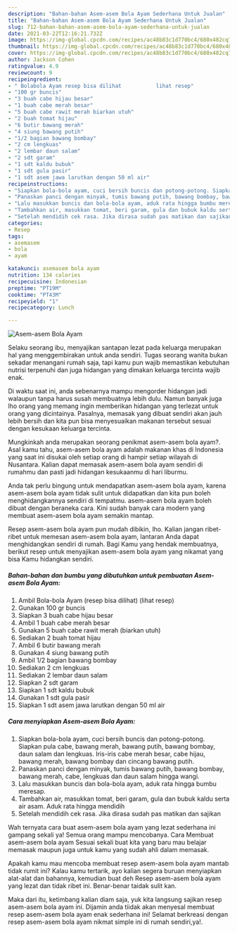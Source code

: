 ```yaml
---
description: "Bahan-bahan Asem-asem Bola Ayam Sederhana Untuk Jualan"
title: "Bahan-bahan Asem-asem Bola Ayam Sederhana Untuk Jualan"
slug: 712-bahan-bahan-asem-asem-bola-ayam-sederhana-untuk-jualan
date: 2021-03-22T12:16:21.732Z
image: https://img-global.cpcdn.com/recipes/ac48b83c1d770bc4/680x482cq70/asem-asem-bola-ayam-foto-resep-utama.jpg
thumbnail: https://img-global.cpcdn.com/recipes/ac48b83c1d770bc4/680x482cq70/asem-asem-bola-ayam-foto-resep-utama.jpg
cover: https://img-global.cpcdn.com/recipes/ac48b83c1d770bc4/680x482cq70/asem-asem-bola-ayam-foto-resep-utama.jpg
author: Jackson Cohen
ratingvalue: 4.9
reviewcount: 9
recipeingredient:
- " Bolabola Ayam resep bisa dilihat           lihat resep"
- "100 gr buncis"
- "3 buah cabe hijau besar"
- "1 buah cabe merah besar"
- "5 buah cabe rawit merah biarkan utuh"
- "2 buah tomat hijau"
- "6 butir bawang merah"
- "4 siung bawang putih"
- "1/2 bagian bawang bombay"
- "2 cm lengkuas"
- "2 lembar daun salam"
- "2 sdt garam"
- "1 sdt kaldu bubuk"
- "1 sdt gula pasir"
- "1 sdt asem jawa larutkan dengan 50 ml air"
recipeinstructions:
- "Siapkan bola-bola ayam, cuci bersih buncis dan potong-potong. Siapkan pula cabe, bawang merah, bawang putih, bawang bombay, daun salam dan lengkuas. Iris-iris cabe merah besar, cabe hijau, bawang merah, bawang bombay dan cincang bawang putih."
- "Panaskan panci dengan minyak, tumis bawang putih, bawang bombay, bawang merah, cabe, lengkuas dan daun salam hingga wangi."
- "Lalu masukkan buncis dan bola-bola ayam, aduk rata hingga bumbu meresap."
- "Tambahkan air, masukkan tomat, beri garam, gula dan bubuk kaldu serta air asam. Aduk rata hingga mendidih"
- "Setelah mendidih cek rasa. Jika dirasa sudah pas matikan dan sajikan"
categories:
- Resep
tags:
- asemasem
- bola
- ayam

katakunci: asemasem bola ayam 
nutrition: 134 calories
recipecuisine: Indonesian
preptime: "PT19M"
cooktime: "PT43M"
recipeyield: "1"
recipecategory: Lunch

---
```



![Asem-asem Bola Ayam](https://img-global.cpcdn.com/recipes/ac48b83c1d770bc4/680x482cq70/asem-asem-bola-ayam-foto-resep-utama.jpg)

Selaku seorang ibu, menyajikan santapan lezat pada keluarga merupakan hal yang menggembirakan untuk anda sendiri. Tugas seorang  wanita bukan sekadar menangani rumah saja, tapi kamu pun wajib memastikan kebutuhan nutrisi terpenuhi dan juga hidangan yang dimakan keluarga tercinta wajib enak.

Di waktu  saat ini, anda sebenarnya mampu mengorder hidangan jadi walaupun tanpa harus susah membuatnya lebih dulu. Namun banyak juga lho orang yang memang ingin memberikan hidangan yang terlezat untuk orang yang dicintainya. Pasalnya, memasak yang dibuat sendiri akan jauh lebih bersih dan kita pun bisa menyesuaikan makanan tersebut sesuai dengan kesukaan keluarga tercinta. 



Mungkinkah anda merupakan seorang penikmat asem-asem bola ayam?. Asal kamu tahu, asem-asem bola ayam adalah makanan khas di Indonesia yang saat ini disukai oleh setiap orang di hampir setiap wilayah di Nusantara. Kalian dapat memasak asem-asem bola ayam sendiri di rumahmu dan pasti jadi hidangan kesukaanmu di hari liburmu.

Anda tak perlu bingung untuk mendapatkan asem-asem bola ayam, karena asem-asem bola ayam tidak sulit untuk didapatkan dan kita pun boleh menghidangkannya sendiri di tempatmu. asem-asem bola ayam boleh dibuat dengan beraneka cara. Kini sudah banyak cara modern yang membuat asem-asem bola ayam semakin mantap.

Resep asem-asem bola ayam pun mudah dibikin, lho. Kalian jangan ribet-ribet untuk memesan asem-asem bola ayam, lantaran Anda dapat menghidangkan sendiri di rumah. Bagi Kamu yang hendak membuatnya, berikut resep untuk menyajikan asem-asem bola ayam yang nikamat yang bisa Kamu hidangkan sendiri.

<!--inarticleads1-->

##### Bahan-bahan dan bumbu yang dibutuhkan untuk pembuatan Asem-asem Bola Ayam:

1. Ambil  Bola-bola Ayam (resep bisa dilihat)           (lihat resep)
1. Gunakan 100 gr buncis
1. Siapkan 3 buah cabe hijau besar
1. Ambil 1 buah cabe merah besar
1. Gunakan 5 buah cabe rawit merah (biarkan utuh)
1. Sediakan 2 buah tomat hijau
1. Ambil 6 butir bawang merah
1. Gunakan 4 siung bawang putih
1. Ambil 1/2 bagian bawang bombay
1. Sediakan 2 cm lengkuas
1. Sediakan 2 lembar daun salam
1. Siapkan 2 sdt garam
1. Siapkan 1 sdt kaldu bubuk
1. Gunakan 1 sdt gula pasir
1. Siapkan 1 sdt asem jawa larutkan dengan 50 ml air




<!--inarticleads2-->

##### Cara menyiapkan Asem-asem Bola Ayam:

1. Siapkan bola-bola ayam, cuci bersih buncis dan potong-potong. Siapkan pula cabe, bawang merah, bawang putih, bawang bombay, daun salam dan lengkuas. Iris-iris cabe merah besar, cabe hijau, bawang merah, bawang bombay dan cincang bawang putih.
1. Panaskan panci dengan minyak, tumis bawang putih, bawang bombay, bawang merah, cabe, lengkuas dan daun salam hingga wangi.
1. Lalu masukkan buncis dan bola-bola ayam, aduk rata hingga bumbu meresap.
1. Tambahkan air, masukkan tomat, beri garam, gula dan bubuk kaldu serta air asam. Aduk rata hingga mendidih
1. Setelah mendidih cek rasa. Jika dirasa sudah pas matikan dan sajikan




Wah ternyata cara buat asem-asem bola ayam yang lezat sederhana ini gampang sekali ya! Semua orang mampu mencobanya. Cara Membuat asem-asem bola ayam Sesuai sekali buat kita yang baru mau belajar memasak maupun juga untuk kamu yang sudah ahli dalam memasak.

Apakah kamu mau mencoba membuat resep asem-asem bola ayam mantab tidak rumit ini? Kalau kamu tertarik, ayo kalian segera buruan menyiapkan alat-alat dan bahannya, kemudian buat deh Resep asem-asem bola ayam yang lezat dan tidak ribet ini. Benar-benar taidak sulit kan. 

Maka dari itu, ketimbang kalian diam saja, yuk kita langsung sajikan resep asem-asem bola ayam ini. Dijamin anda tiidak akan menyesal membuat resep asem-asem bola ayam enak sederhana ini! Selamat berkreasi dengan resep asem-asem bola ayam nikmat simple ini di rumah sendiri,ya!.

